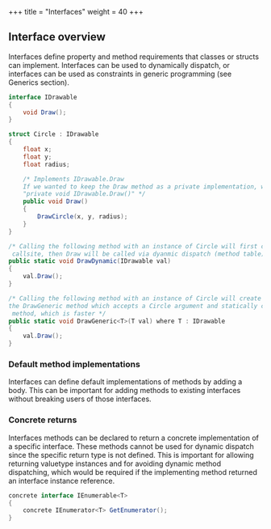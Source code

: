 +++
title = "Interfaces"
weight = 40
+++

## Interface overview

Interfaces define property and method requirements that classes or structs can implement. Interfaces can be used to dynamically dispatch, or interfaces can be used as constraints in generic programming (see Generics section).

```C#
interface IDrawable
{
	void Draw();
}

struct Circle : IDrawable
{
	float x;
	float y;
	float radius;

	/* Implements IDrawable.Draw 
	If we wanted to keep the Draw method as a private implementation, we could have declared it as 
	"private void IDrawable.Draw()" */
	public void Draw()
	{
		DrawCircle(x, y, radius);
	}
}

/* Calling the following method with an instance of Circle will first cause boxing to occur at the
 callsite, then Draw will be called via dyanmic dispatch (method table) */
public static void DrawDynamic(IDrawable val)
{
	val.Draw();
}

/* Calling the following method with an instance of Circle will create a specialized instance of 
the DrawGeneric method which accepts a Circle argument and statically calls the Circle.Draw
 method, which is faster */
public static void DrawGeneric<T>(T val) where T : IDrawable
{
	val.Draw();
}
```

### Default method implementations
Interfaces can define default implementations of methods by adding a body. This can be important for adding methods to existing interfaces without breaking users of those interfaces.

### Concrete returns
Interfaces methods can be declared to return a concrete implementation of a specific interface. These methods cannot be used for dynamic dispatch since the specific return type is not defined. This is important for allowing returning valuetype instances and for avoiding dynamic method dispatching, which would be required if the implementing method returned an interface instance reference.

```C#
concrete interface IEnumerable<T>
{
    concrete IEnumerator<T> GetEnumerator();
}
```
